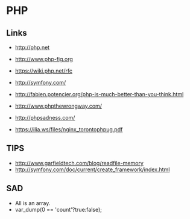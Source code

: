 PHP
===

Links
-----

* http://php.net
 * http://www.php-fig.org
 * https://wiki.php.net/rfc

 * http://symfony.com/
 * http://fabien.potencier.org/php-is-much-better-than-you-think.html
 * http://www.phpthewrongway.com/
 * http://phpsadness.com/
 * https://ilia.ws/files/nginx_torontophpug.pdf

TIPS
----

 * http://www.garfieldtech.com/blog/readfile-memory
 * http://symfony.com/doc/current/create_framework/index.html


SAD
---

 * All is an array.
 * var_dump(0 == 'count'?true:false);
